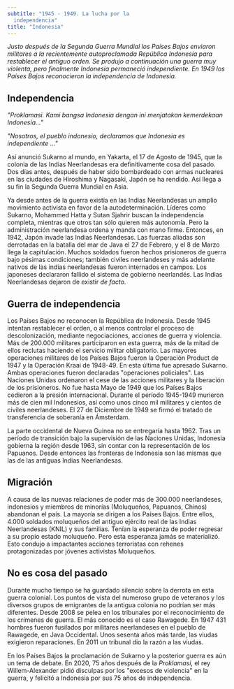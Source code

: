```yaml
---
subtitle: "1945 - 1949. La lucha por la
  independencia"
title: "Indonesia"
---
```


_Justo después de la Segunda Guerra Mundial los Países Bajos enviaron
militares a la recientemente autoproclamada República Indonesia para
restablecer el antiguo orden. Se produjo a continuación una guerra muy
violenta, pero finalmente Indonesia permaneció independiente. En 1949
los Países Bajos reconocieron la independencia de Indonesia._

## Independencia

_"Proklamasi. Kami bangsa Indonesia dengan ini menjatakan kemerdekaan
Indonesia...\"_

_\"Nosotros, el pueblo indonesio, declaramos que Indonesia es
independiente ...\"_

Así anunció Sukarno al mundo, en Yakarta, el 17 de Agosto de 1945, que
la colonia de las Indias Neerlandesas era definitivamente cosa del
pasado. Dos días antes, después de haber sido bombardeado con armas
nucleares en las ciudades de Hiroshima y Nagasaki, Japón se ha rendido.
Así llega a su fin la Segunda Guerra Mundial en Asia.

Ya desde antes de la guerra existía en las Indias Neerlandesas un amplio
movimiento activista en favor de la autodeterminación. Líderes como
Sukarno, Mohammed Hatta y Sutan Sjahrir buscan la independencia
completa, mientras que otros tan sólo quieren más autonomía. Pero la
administración neerlandesa ordena y manda con mano firme. Entonces, en
1942, Japón invade las Indias Neerlandesas. Las fuerzas aliadas son
derrotadas en la batalla del mar de Java el 27 de Febrero, y el 8 de
Marzo llega la capitulación. Muchos soldados fueron hechos prisioneros
de guerra bajo pésimas condiciones; también civiles neerlandeses y más
adelante nativos de las indias neerlandesas fueron internados en campos.
Los japoneses declararon fallido el sistema de gobierno neerlandés. Las
Indias Neerlandesas dejaron de existir _de facto_.

## Guerra de independencia

Los Países Bajos no reconocen la República de Indonesia. Desde 1945
intentan restablecer el orden, o al menos controlar el proceso de
descolonización, mediante negociaciones, acciones de guerra y violencia.
Más de 200.000 militares participaron en esta guerra, más de la mitad de
ellos reclutas haciendo el servicio militar obligatorio. Las mayores
operaciones militares de los Países Bajos fueron la Operación Product de
1947 y la Operación Kraai de 1948-49. En esta última fue apresado
Sukarno. Ambas operaciones fueron declaradas \"operaciones policiales\".
Las Naciones Unidas ordenaron el cese de las acciones militares y la
liberación de los prisioneros. No fue hasta Mayo de 1949 que los Países
Bajos cedieron a la presión internacional. Durante el período 1945-1949
murieron más de cien mil Indonesios, así como unos cinco mil militares y
cientos de civiles neerlandeses. El 27 de Diciembre de 1949 se firmó el
tratado de transferencia de soberanía en Ámsterdam.

La parte occidental de Nueva Guinea no se entregaría hasta 1962. Tras un
período de transición bajo la supervisión de las Naciones Unidas,
Indonesia gobierna la región desde 1963, sin contar con la
representación de los Papuanos. Desde entonces las fronteras de
Indonesia son las mismas que las de las antiguas Indias Neerlandesas.

## Migración

A causa de las nuevas relaciones de poder más de 300.000 neerlandeses,
indonesios y miembros de minorías (Moluqueños, Papuanos, Chinos)
abandonan el país. La mayoría se dirigen a los Países Bajos. Entre
ellos, 4.000 soldados moluqueños del antiguo ejército real de las Indias
Neerlandesas (KNIL) y sus familias. Tenían la esperanza de poder
regresar a su propio estado moluqueño. Pero esta esperanza jamás se
materializó. Esto condujo a impactantes acciones terroristas con rehenes
protagonizadas por jóvenes activistas Moluqueños.

## No es cosa del pasado

Durante mucho tiempo se ha guardado silencio sobre la derrota en esta
guerra colonial. Los puntos de vista del numeroso grupo de veteranos y
los diversos grupos de emigrantes de la antigua colonia no podrían ser
más diferentes. Desde 2008 se pelea en los tribunales por el
reconocimiento de los crímenes de guerra. El más conocido es el caso
Rawagede. En 1947 431 hombres fueron fusilados por militares
neerlandeses en el pueblo de Rawagede, en Java Occidental. Unos sesenta
años más tarde, las viudas exigieron reparaciones. En 2011 un tribunal
dio la razón a las viudas.

En los Países Bajos la proclamación de Sukarno y la posterior guerra es
aún un tema de debate. En 2020, 75 años después de la _Proklamasi_, el
rey Willem-Alexander pidió disculpas por los \"excesos de violencia\" en
la guerra, y felicitó a Indonesia por sus 75 años de independencia.
